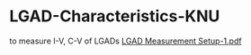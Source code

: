 # LGAD-Characteristics-KNU
to measure I-V, C-V of LGADs
[LGAD Measurement Setup-1.pdf](https://github.com/user-attachments/files/23157061/LGAD.Measurement.Setup-1.pdf)
